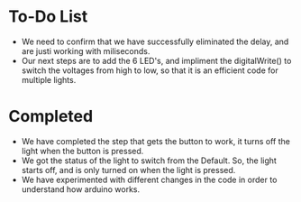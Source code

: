 # To-Do List

- We need to confirm that we have successfully eliminated the delay, and are justi working with miliseconds.
- Our next steps are to add the 6 LED's, and impliment the digitalWrite() to switch the voltages from high to low, so that it is an
efficient code for multiple lights.

# Completed

- We have completed the step that gets the button to work, it turns off the light when the button is pressed.
- We got the status of the light to switch from the Default. So, the light starts off, and is only turned on when the light is pressed.
- We have experimented with different changes in the code in order to understand how arduino works.
